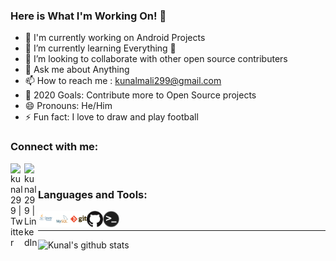 ### Here is What I'm Working On! 👋

- 🔭 I'm currently working on Android Projects
- 🌱 I’m currently learning Everything 🤣
- 👯 I’m looking to collaborate with other open source contributers
- 💬 Ask me about Anything
- 📫 How to reach me : kunalmali299@gmail.com
- 🥅 2020 Goals: Contribute more to Open Source projects
- 😄 Pronouns: He/Him
- ⚡ Fun fact: I love to draw and play football 

### Connect with me:

[<img align="left" alt="kunal299 | Twitter" width="22px" src="https://cdn.jsdelivr.net/npm/simple-icons@v3/icons/twitter.svg" />][twitter]
[<img align="left" alt="kunal299 | LinkedIn" width="22px" src="https://cdn.jsdelivr.net/npm/simple-icons@v3/icons/linkedin.svg" />][linkedin]

[twitter]: https://twitter.com/intent/follow?original_referer=https%3A%2F%2Fgithub.com%2FKunal%20Mali&screen_name=kunal_299
[linkedin]: https://www.linkedin.com/in/kunal-mali-3030a21b7/
<br>
### Languages and Tools:

<img align="left" alt="Java" width="26px" src="https://raw.githubusercontent.com/github/explore/80688e429a7d4ef2fca1e82350fe8e3517d3494d/topics/java/java.png" />
<img align="left" alt="MySQL" width="26px" src="https://raw.githubusercontent.com/github/explore/80688e429a7d4ef2fca1e82350fe8e3517d3494d/topics/mysql/mysql.png" />
<img align="left" alt="Git" width="26px" src="https://raw.githubusercontent.com/github/explore/80688e429a7d4ef2fca1e82350fe8e3517d3494d/topics/git/git.png" />
<img align="left" alt="GitHub" width="26px" src="https://raw.githubusercontent.com/github/explore/78df643247d429f6cc873026c0622819ad797942/topics/github/github.png" />
<img align="left" alt="Terminal" width="26px" src="https://raw.githubusercontent.com/github/explore/80688e429a7d4ef2fca1e82350fe8e3517d3494d/topics/terminal/terminal.png" />
<br>

---
![Kunal's github stats](https://github-readme-stats.vercel.app/api?username=kunal299&show_icons=true&theme=radical)

